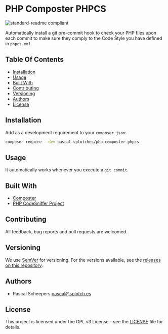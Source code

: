 # PHP Composter PHPCS

![standard-readme compliant](https://img.shields.io/badge/standard--readme-OK-green.svg?style=flat-square)

Automatically install a git pre-commit hook to check your PHP files upon each commit to make sure they comply to the Code Style you have defined in `phpcs.xml`. 

## Table Of Contents

- [Installation](#installation)
- [Usage](#usage)
- [Built With](#built-with)
- [Contributing](#contributing)
- [Versioning](#versioning)
- [Authors](#authors)
- [License](#license)

## Installation

Add as a development requirement to your `composer.json`:

```bash
composer require --dev pascal-splotches/php-composter-phpcs
```

## Usage

It automatically works whenever you execute a `git commit`.

## Built With

- [Composter](https://github.com/squizlabs/PHP_CodeSniffer)
- [PHP CodeSniffer Project](https://github.com/squizlabs/PHP_CodeSniffer)

## Contributing

All feedback, bug reports and pull requests are welcomed.

## Versioning

We use [SemVer](https://semver.org/) for versioning. For the versions available, see the [releases on this repository](https://github.com/pascal-splotches/php-composter-phpcs/releases).

## Authors

- Pascal Scheepers <pascal@splotch.es>

## License

This project is licensed under the GPL v3 License - see the [LICENSE](./LICENSE) file for details.

